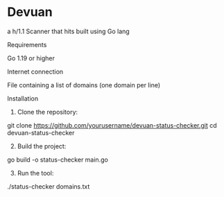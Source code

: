 # Devuan
a h/1.1 Scanner that hits built using Go lang

Requirements

Go 1.19 or higher

Internet connection

File containing a list of domains (one domain per line)


Installation

1. Clone the repository:

git clone https://github.com/yourusername/devuan-status-checker.git
cd devuan-status-checker


2. Build the project:

go build -o status-checker main.go


3. Run the tool:

./status-checker domains.txt

